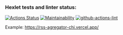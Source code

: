 ### Hexlet tests and linter status:
[![Actions Status](https://github.com/YazykovaDaria/frontend-project-lvl3/workflows/hexlet-check/badge.svg)](https://github.com/YazykovaDaria/frontend-project-lvl3/actions)
[![Maintainability](https://api.codeclimate.com/v1/badges/44e6ed815371a0301bf7/maintainability)](https://codeclimate.com/github/YazykovaDaria/frontend-project-lvl3/maintainability)
[![github-actions-lint](https://github.com/YazykovaDaria/frontend-project-lvl3/actions/workflows/my-workflow.yml/badge.svg)](https://github.com/YazykovaDaria/frontend-project-lvl3/actions)


Example: https://rss-agregator-chi.vercel.app/
